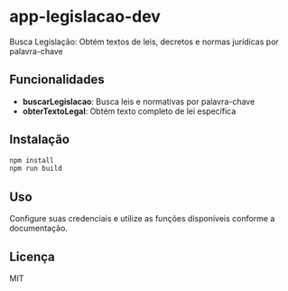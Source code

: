 # app-legislacao-dev

Busca Legislação: Obtém textos de leis, decretos e normas jurídicas por palavra-chave

## Funcionalidades

- **buscarLegislacao**: Busca leis e normativas por palavra-chave
- **obterTextoLegal**: Obtém texto completo de lei específica

## Instalação

```bash
npm install
npm run build
```

## Uso

Configure suas credenciais e utilize as funções disponíveis conforme a documentação.

## Licença

MIT
